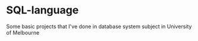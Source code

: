 # SQL-language
Some basic projects that I've done in database system subject in University of Melbourne
